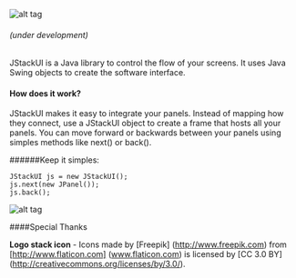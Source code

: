 ![alt tag](https://s3-us-west-2.amazonaws.com/jstackui/jstackui_logo.png "JStackUI logo with a stack of squares on the left.")
###### (under development)

JStackUI is a Java library to control the flow of your screens. It uses Java Swing objects to create the software interface.

#### How does it work? 

JStackUI makes it easy to integrate your panels. Instead of mapping how they connect, use a JStackUI object to create a frame that hosts all your panels. You can move forward or backwards between your panels using simples methods like next() or back().

######Keep it simples:

```
JStackUI js = new JStackUI(); 
js.next(new JPanel());
js.back();
```

![alt tag](https://s3-us-west-2.amazonaws.com/jstackui/next.gif "Cursor clicking on arrow and the panel changes from 1 through 5.")

####Special Thanks

**Logo stack icon** - Icons made by [Freepik] (http://www.freepik.com) from [http://www.flaticon.com] (www.flaticon.com) is licensed by [CC 3.0 BY] (http://creativecommons.org/licenses/by/3.0/).
